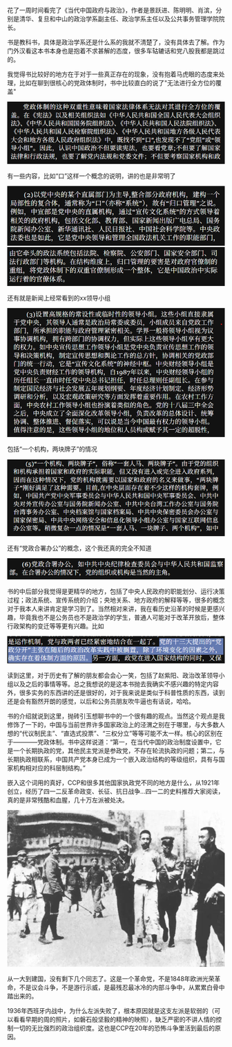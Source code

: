 花了一周时间看完了《当代中国政府与政治》，作者是景跃进、陈明明、肖滨，分别是清华、复旦和中山的政治学系副主任、政治学系主任以及公共事务管理学院院长。

书是教科书，具体是政治学系还是什么系的我就不清楚了，没有具体去了解。作为门外汉看这本书本身也是抱着不求甚解的态度，很多车轱辘话和党八股我都是跳过的。

我觉得书比较好的地方在于对于一些真正存在的现象，没有抱着马虎眼的态度来处理，比如在聊到很核心的党政体制时，书中比较直白的说了"无法进行全方位的覆盖"

![alt text](当代中国政府与政治7.png)

有一些内容，比如“口”这样一个概念的说明，讲的也是非常明了

![alt text](当代中国政府与政治1.png)
![alt text](当代中国政府与政治2.png)

还有就是新闻上经常看到的xx领导小组

![alt text](当代中国政府与政治3.png)

包括“一个机构，两块牌子”的情况

![alt text](当代中国政府与政治4.png)

还有“党政合署办公”的概念，这个我还真的完全不知道

![alt text](当代中国政府与政治5.png)

书的中后部分我觉得是更精华的地方，包括了中央人民政府的职能划分、运行决策过程；政法系统、宣传系统的介绍；央地关系、地方政府的解释等等，很多的概念对于我本人来讲肯定是学习到了。当然相对来讲，我在看历史沿革的时候是更感兴趣，毕竟我也不是公务员也不是政治学的学生，普通人可能对于改革开放后，整体行政架构的变迁等等更有兴趣。比如

![alt text](当代中国政府与政治9.png)

读到这里，对于历史有了解的朋友都会会心一笑，包括了赵紫阳、政治改革领导小组以及之后的事情等等。总之我想说的是这本书抛去我确实不感兴趣的特定内容外，很多实务的东西讲的还是很好的，对于我来说是类似于科普性质的东西，读到还是会有豁然开朗的感觉，以后和公务员朋友吹牛逼也有话说，哈哈。

书的介绍就说到这里，抛砖引玉想聊书中的一个很有趣的观点。当然这个观点是我修饰了一下的，中国与当前世界许多国家政治上的泾渭之别在于哪里，与大多数人想的“代议制民主”、“直选式投票”、“三权分立”等等可能不太一样。核心的区别在于————党政体制。书中这样说道：“第一，在当代中国的政治制度设置中，它是一个长期执政的党，其他民主党派是参政党，不存在轮流执政的问题；第二，与长期执政相联系，中国共产党本身已成为一个嵌入政治结构的等级组织，具有与国家机构相对应的科层制结构。”

嵌入这个词用的真好，CCP和很多其他国家执政党不同的地方是什么，从1921年创立，经历了四一二反革命政变、长征、抗日战争...四一二的史料推荐大家阅读，真的是非常残酷和血腥，几十万左派被处决。

![alt text](四一二.png)

从一大到建国，没有剩下几个同志了。这是一个革命党，不是1848年欧洲光荣革命，不是议会斗争，不是游行示威，是最残忍最冰冷的内部斗争中，从累累白骨中踏出来的。

1936年西班牙内战中，为什么左派失败了，根本原因就是这支左派是软弱的（可以看看早期的周的照片，如磐石般坚毅的精神的映照），缺乏严密的不讲人情的控制一切的无比强烈的政治组织度。这也是CCP在20年的恐怖斗争里活到最后的原因。

